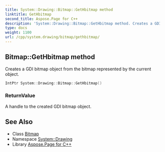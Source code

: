 ```yaml
---
title: System::Drawing::Bitmap::GetHbitmap method
linktitle: GetHbitmap
second_title: Aspose.Page for C++
description: 'System::Drawing::Bitmap::GetHbitmap method. Creates a GDI bitmap object from the bitmap represented by the current object in C++.'
type: docs
weight: 1100
url: /cpp/system.drawing/bitmap/gethbitmap/
---
```

## Bitmap::GetHbitmap method


Creates a GDI bitmap object from the bitmap represented by the current object.

```cpp
IntPtr System::Drawing::Bitmap::GetHbitmap()
```


### ReturnValue

A handle to the created GDI bitmap object.

## See Also

* Class [Bitmap](../)
* Namespace [System::Drawing](../../)
* Library [Aspose.Page for C++](../../../)
